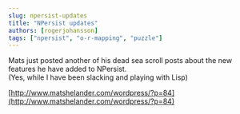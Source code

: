 ```yaml
---
slug: npersist-updates
title: "NPersist updates"
authors: [rogerjohansson]
tags: ["npersist", "o-r-mapping", "puzzle"]
---
```

Mats just posted another of his dead sea scroll posts about the new features he have added to NPersist.  
(Yes, while I have been slacking and playing with Lisp)

<!-- truncate -->

[http://www.matshelander.com/wordpress/?p=84](http://www.matshelander.com/wordpress/?p=84)
